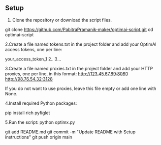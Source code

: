 ## Setup

1. Clone the repository or download the script files.

git clone https://github.com/PabitraPramanik-maker/optimai-script.git
cd optimai-script

2.Create a file named tokens.txt in the project folder and add your OptimAI access tokens, one per line:

your_access_token_1
2..
3...

3.Create a file named proxies.txt in the project folder and add your HTTP proxies, one per line, in this format:
http://123.45.67.89:8080
http://98.76.54.32:3128

If you do not want to use proxies, leave this file empty or add one line with None.

4.Install required Python packages:

pip install rich pyfiglet

5.Run the script:
python optimx.py

git add README.md
git commit -m "Update README with Setup instructions"
git push origin main
